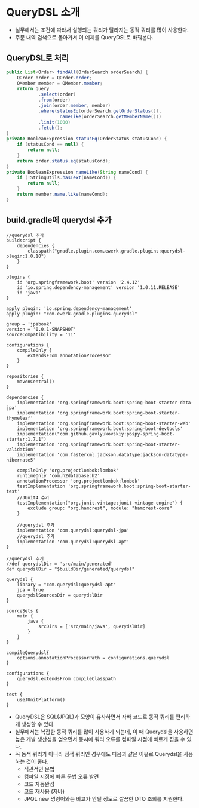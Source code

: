 # QueryDSL 소개
- 실무에서는 조건에 따라서 실행되는 쿼리가 달라지는 동적 쿼리를 많이 사용한다.
- 주문 내역 검색으로 돌아가서 이 예제를 QueryDSL로 바꿔본다.

## QueryDSL로 처리
```java
public List<Order> findAll(OrderSearch orderSearch) {
    QOrder order = QOrder.order;
    QMember member = QMember.member;
    return query
            .select(order)
            .from(order)
            .join(order.member, member)
            .where(statusEq(orderSearch.getOrderStatus()),
                    nameLike(orderSearch.getMemberName()))
            .limit(1000)
            .fetch();
}
private BooleanExpression statusEq(OrderStatus statusCond) {
    if (statusCond == null) {
        return null;
    }
    return order.status.eq(statusCond);
}
private BooleanExpression nameLike(String nameCond) {
    if (!StringUtils.hasText(nameCond)) {
        return null;
    }
    return member.name.like(nameCond);
}
```
## build.gradle에 querydsl 추가
```
//querydsl 추가
buildscript {
	dependencies {
		classpath("gradle.plugin.com.ewerk.gradle.plugins:querydsl-plugin:1.0.10")
	}
}

plugins {
	id 'org.springframework.boot' version '2.4.12'
	id 'io.spring.dependency-management' version '1.0.11.RELEASE'
	id 'java'
}

apply plugin: 'io.spring.dependency-management'
apply plugin: "com.ewerk.gradle.plugins.querydsl"

group = 'jpabook'
version = '0.0.1-SNAPSHOT'
sourceCompatibility = '11'

configurations {
	compileOnly {
		extendsFrom annotationProcessor
	}
}

repositories {
	mavenCentral()
}

dependencies {
	implementation 'org.springframework.boot:spring-boot-starter-data-jpa'
	implementation 'org.springframework.boot:spring-boot-starter-thymeleaf'
	implementation 'org.springframework.boot:spring-boot-starter-web'
	implementation 'org.springframework.boot:spring-boot-devtools'
	implementation("com.github.gavlyukovskiy:p6spy-spring-boot-starter:1.7.1")
	implementation 'org.springframework.boot:spring-boot-starter-validation'
	implementation 'com.fasterxml.jackson.datatype:jackson-datatype-hibernate5'

	compileOnly 'org.projectlombok:lombok'
	runtimeOnly 'com.h2database:h2'
	annotationProcessor 'org.projectlombok:lombok'
	testImplementation 'org.springframework.boot:spring-boot-starter-test'
	//JUnit4 추가
	testImplementation("org.junit.vintage:junit-vintage-engine") {
		exclude group: "org.hamcrest", module: "hamcrest-core"
	}

	//querydsl 추가
	implementation 'com.querydsl:querydsl-jpa'
	//querydsl 추가
	implementation 'com.querydsl:querydsl-apt'
}

//querydsl 추가
//def querydslDir = 'src/main/generated'
def querydslDir = "$buildDir/generated/querydsl"

querydsl {
	library = "com.querydsl:querydsl-apt"
	jpa = true
	querydslSourcesDir = querydslDir
}

sourceSets {
	main {
		java {
			srcDirs = ['src/main/java', querydslDir]
		}
	}
}

compileQuerydsl{
	options.annotationProcessorPath = configurations.querydsl
}

configurations {
	querydsl.extendsFrom compileClasspath
}

test {
	useJUnitPlatform()
}

```
- QueryDSL은 SQL(JPQL)과 모양이 유사하면서 자바 코드로 동적 쿼리를 편리하게 생성할 수 있다.
- 실무에서는 복잡한 동적 쿼리를 많이 사용하게 되는데, 이 때 Querydsl을 사용하면 높은 개발 생산성을 얻으면서 동시에
쿼리 오류를 컴파일 시점에 빠르게 잡을 수 있다.
- 꼭 동적 쿼리가 아니라 정적 쿼리인 경우에도 다음과 같은 이유로 Querydsl을 사용하는 것이 좋다.
    - 직관적인 문법
    - 컴파일 시점에 빠른 문법 오류 발견
    - 코드 자동완성
    - 코드 재사용 (자바)
    - JPQL new 명령어와는 비교가 안될 정도로 깔끔한 DTO 조회를 지원한다.
